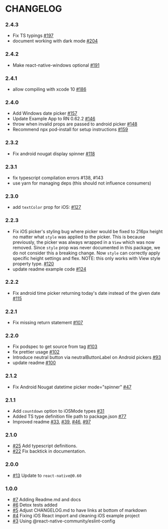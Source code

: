 # CHANGELOG

### 2.4.3

- Fix TS typings [#197](https://github.com/react-native-community/datetimepicker/pull/197)
- document working with dark mode [#204](https://github.com/react-native-community/datetimepicker/pull/204)

### 2.4.2

- Make react-native-windows optional [#191](https://github.com/react-native-community/datetimepicker/pull/191)

### 2.4.1

- allow compiling with xcode 10 [#186](https://github.com/react-native-community/datetimepicker/pull/186)

### 2.4.0

- Add Windows date picker [#157](https://github.com/react-native-community/datetimepicker/pull/157)
- Update Example App to RN 0.62.2 [#146](https://github.com/react-native-community/datetimepicker/pull/146)
- throw when invalid props are passed to android picker [#148](https://github.com/react-native-community/datetimepicker/pull/148)
- Recommend npx pod-install for setup instructions [#159](https://github.com/react-native-community/datetimepicker/pull/159)

### 2.3.2

- Fix android nougat display spinner [#118](https://github.com/react-native-community/datetimepicker/pull/118)

### 2.3.1

- fix typescript compilation errors #138, #143
- use yarn for managing deps (this should not influence consumers)

### 2.3.0

- add `textColor` prop for iOS: [#127](https://github.com/react-native-community/datetimepicker/pull/127)

### 2.2.3

- Fix iOS picker's styling bug where picker would be fixed to 216px height no matter what `style` was applied to the picker. This is because previously, the picker was always wrapped in a `View` which was now removed. Since `style` prop was never documented in this package, we do not consider this a breaking change. Now `style` can correctly apply specific height settings and flex. NOTE: this only works with View style property type. [#120](https://github.com/react-native-community/react-native-datetimepicker/pull/120)
- update readme example code [#124](https://github.com/react-native-community/react-native-datetimepicker/pull/124)

### 2.2.2

- Fix android time picker returning today's date instead of the given date [#115](https://github.com/react-native-community/react-native-datetimepicker/pull/115)

### 2.2.1

- Fix missing return statement [#107](https://github.com/react-native-community/react-native-datetimepicker/pull/107)

### 2.2.0

- Fix podspec to get source from tag [#103](https://github.com/react-native-community/react-native-datetimepicker/pull/103)
- fix prettier usage [#102](https://github.com/react-native-community/react-native-datetimepicker/pull/102)
- Introduce neutral button via neutralButtonLabel on Android pickers [#93](https://github.com/react-native-community/react-native-datetimepicker/pull/93)
- update readme [#100](https://github.com/react-native-community/react-native-datetimepicker/pull/100)

### 2.1.2

- Fix Android Nougat datetime picker mode="spinner" [#47](https://github.com/react-native-community/react-native-datetimepicker/pull/47)

### 2.1.1

- Add `countdown` option to iOSMode types [#31](https://github.com/react-native-community/react-native-datetimepicker/pull/31)
- Added TS type definition file path to package.json [#77](https://github.com/react-native-community/react-native-datetimepicker/pull/77)
- Improved readme [#33](https://github.com/react-native-community/react-native-datetimepicker/pull/33), [#39](https://github.com/react-native-community/react-native-datetimepicker/pull/39), [#46](https://github.com/react-native-community/react-native-datetimepicker/pull/46), [#97](https://github.com/react-native-community/react-native-datetimepicker/pull/97)

### 2.1.0

- [#25] Add typescript definitions.
- [#22] Fix backtick in documentation.

### 2.0.0

- [#13] Update to `react-native@0.60`

### 1.0.0

- [#7] Adding Readme.md and docs
- [#6] Detox tests added
- [#5] Adjust CHANGELOG.md to have links at bottom of markdown
- [#4] Fixing iOS React import and cleaning iOS example project
- [#3] Using @react-native-community/eslint-config

[#3]: https://github.com/react-native-community/react-native-datetimepicker/pull/3
[#4]: https://github.com/react-native-community/react-native-datetimepicker/pull/4
[#5]: https://github.com/react-native-community/react-native-datetimepicker/pull/5
[#6]: https://github.com/react-native-community/react-native-datetimepicker/pull/6
[#7]: https://github.com/react-native-community/react-native-datetimepicker/pull/7
[#13]: https://github.com/react-native-community/react-native-datetimepicker/pull/13
[#22]: https://github.com/react-native-community/react-native-datetimepicker/pull/22
[#25]: https://github.com/react-native-community/react-native-datetimepicker/pull/25
